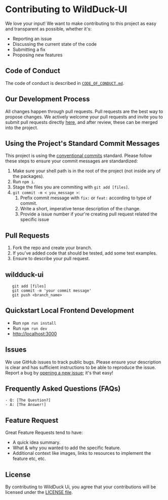 # Contributing to WildDuck-UI

We love your input! We want to make contributing to this project as easy and transparent as possible, whether it's:

-   Reporting an issue
-   Discussing the current state of the code
-   Submitting a fix
-   Proposing new features

## Code of Conduct

The code of conduct is described in [`CODE_OF_CONDUCT.md`](CODE_OF_CONDUCT.md).

## Our Development Process

All changes happen through pull requests. Pull requests are the best way to propose changes. We actively welcome your
pull requests and invite you to submit pull requests directly
<a href="https://github.com/softwareartistry/wildduck-ui/pulls">here</a>, and after review, these can be merged into the
project.

## Using the Project's Standard Commit Messages

This project is using the [conventional commits](https://www.conventionalcommits.org/en/v1.0.0-beta.2/) standard. Please
follow these steps to ensure your commit messages are standardized:

1. Make sure your shell path is in the root of the project (not inside any of the packages).
2. Run `npm i`.
3. Stage the files you are commiting with `git add [files]`.
4. `git commit -m < you_message >`:
    1. Prefix commit message with `fix:` or `feat:` according to type of commit.
    2. Write a short, imperative tense description of the change.
    3. Provide a issue number if your're creating pull request related the specific issue

## Pull Requests

1. Fork the repo and create your branch.
2. If you've added code that should be tested, add some test examples.
3. Ensure to describe your pull request.

## wildduck-ui

```shell
   git add [files]
   git commit -m 'your commit message'
   git push <branch_name>
```

## Quickstart Local Frontend Development

-   Run `npm run install`
-   Run `npm run dev`
-   [http://localhost:3000](http://locahost:3000)

## Issues

We use GitHub issues to track public bugs. Please ensure your description is clear and has sufficient instructions to be
able to reproduce the issue. Report a bug by <a href="https://github.com/softwareartistry/wildduck-ui/pulls">opening a
new issue</a>; it's that easy!

## Frequently Asked Questions (FAQs)

<!--- I thought it would be great to have a list of FAQs for the project to help save time for new contributors--->

    - Q: [The Question?]
    - A: [The Answer!]

## Feature Request

Great Feature Requests tend to have:

-   A quick idea summary.
-   What & why you wanted to add the specific feature.
-   Additional context like images, links to resources to implement the feature etc, etc.

## License

By contributing to WildDuck Ui, you agree that your contributions will be licensed under the [LICENSE file](LICENSE).
